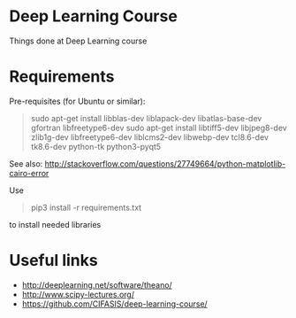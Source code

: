# Deep Learning Course

Things done at Deep Learning course

# Requirements
Pre-requisites (for Ubuntu or similar):
> sudo apt-get install libblas-dev liblapack-dev libatlas-base-dev gfortran libfreetype6-dev
> sudo apt-get install libtiff5-dev libjpeg8-dev zlib1g-dev libfreetype6-dev liblcms2-dev libwebp-dev tcl8.6-dev tk8.6-dev python-tk python3-pyqt5

See also:
http://stackoverflow.com/questions/27749664/python-matplotlib-cairo-error

Use
> pip3 install -r requirements.txt

to install needed libraries

# Useful links

* http://deeplearning.net/software/theano/
* http://www.scipy-lectures.org/
* https://github.com/CIFASIS/deep-learning-course/
